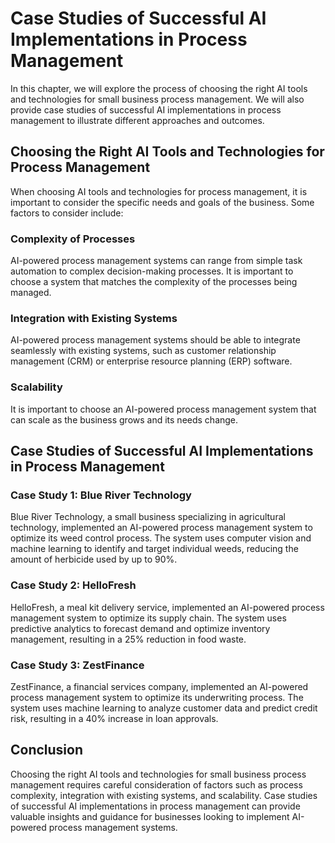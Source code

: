 Case Studies of Successful AI Implementations in Process Management
===================================================================================================================================================

In this chapter, we will explore the process of choosing the right AI tools and technologies for small business process management. We will also provide case studies of successful AI implementations in process management to illustrate different approaches and outcomes.

Choosing the Right AI Tools and Technologies for Process Management
-------------------------------------------------------------------

When choosing AI tools and technologies for process management, it is important to consider the specific needs and goals of the business. Some factors to consider include:

### Complexity of Processes

AI-powered process management systems can range from simple task automation to complex decision-making processes. It is important to choose a system that matches the complexity of the processes being managed.

### Integration with Existing Systems

AI-powered process management systems should be able to integrate seamlessly with existing systems, such as customer relationship management (CRM) or enterprise resource planning (ERP) software.

### Scalability

It is important to choose an AI-powered process management system that can scale as the business grows and its needs change.

Case Studies of Successful AI Implementations in Process Management
-------------------------------------------------------------------

### Case Study 1: Blue River Technology

Blue River Technology, a small business specializing in agricultural technology, implemented an AI-powered process management system to optimize its weed control process. The system uses computer vision and machine learning to identify and target individual weeds, reducing the amount of herbicide used by up to 90%.

### Case Study 2: HelloFresh

HelloFresh, a meal kit delivery service, implemented an AI-powered process management system to optimize its supply chain. The system uses predictive analytics to forecast demand and optimize inventory management, resulting in a 25% reduction in food waste.

### Case Study 3: ZestFinance

ZestFinance, a financial services company, implemented an AI-powered process management system to optimize its underwriting process. The system uses machine learning to analyze customer data and predict credit risk, resulting in a 40% increase in loan approvals.

Conclusion
----------

Choosing the right AI tools and technologies for small business process management requires careful consideration of factors such as process complexity, integration with existing systems, and scalability. Case studies of successful AI implementations in process management can provide valuable insights and guidance for businesses looking to implement AI-powered process management systems.
